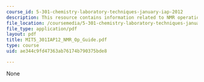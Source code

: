 ```yaml
---
course_id: 5-301-chemistry-laboratory-techniques-january-iap-2012
description: This resource contains information related to NMR operation guide 2012.
file_location: /coursemedia/5-301-chemistry-laboratory-techniques-january-iap-2012/ae344c9fd47363ab76174b790375bde8_MIT5_301IAP12_NMR_Op_Guide.pdf
file_type: application/pdf
layout: pdf
title: MIT5_301IAP12_NMR_Op_Guide.pdf
type: course
uid: ae344c9fd47363ab76174b790375bde8

---
```

None